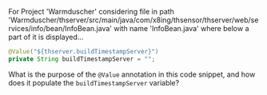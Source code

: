 For Project 'Warmduscher' considering file in path 'Warmduscher/thserver/src/main/java/com/x8ing/thsensor/thserver/web/services/info/bean/InfoBean.java' with name 'InfoBean.java' where below a part of it is displayed... 
```java
@Value("${thserver.buildTimestampServer}")
private String buildTimestampServer = "";
```
What is the purpose of the `@Value` annotation in this code snippet, and how does it populate the `buildTimestampServer` variable?